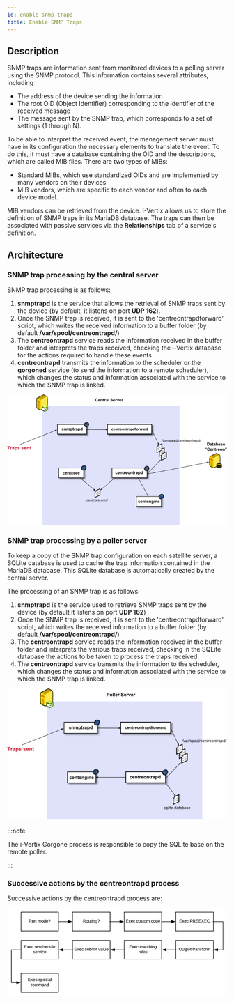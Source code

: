```yaml
---
id: enable-snmp-traps
title: Enable SNMP Traps
---
```


## Description

SNMP traps are information sent from monitored devices to a polling server using the SNMP protocol.
This information contains several attributes, including

* The address of the device sending the information
* The root OID (Object Identifier) corresponding to the identifier of the received message
* The message sent by the SNMP trap, which corresponds to a set of settings (1 through N).

To be able to interpret the received event, the management server must have in its configuration the necessary elements to translate the event.
To do this, it must have a database containing the OID and the descriptions, which are called MIB files. There are two types of MIBs:

* Standard MIBs, which use standardized OIDs and are implemented by many vendors on their devices
* MIB vendors, which are specific to each vendor and often to each device model.

MIB vendors can be retrieved from the device.
I-Vertix allows us to store the definition of SNMP traps in its MariaDB database.
The traps can then be associated with passive services via the **Relationships** tab of a service's definition.

## Architecture

### SNMP trap processing by the central server

SNMP trap processing is as follows:

1. **snmptrapd** is the service that allows the retrieval of SNMP traps sent by the device (by default, it listens on port **UDP 162**).
2. Once the SNMP trap is received, it is sent to the 'centreontrapdforward' script, which writes the received information to a buffer folder (by default **/var/spool/centreontrapd/**)
3. The **centreontrapd** service reads the information received in the buffer folder and interprets the traps received, checking the i-Vertix database for the actions required to handle these events
4. **centreontrapd** transmits the information to the scheduler or the **gorgoned** service (to send the information to a remote scheduler), which changes the status and information associated with the service to which the SNMP trap is linked.

![image](../../assets/monitoring-resources/passive-monitoring/06_trap_centreon.png)

### SNMP trap processing by a poller server

To keep a copy of the SNMP trap configuration on each satellite server, a SQLite database is used to cache the trap information contained in the MariaDB database. This SQLite database is automatically created by the central server.

The processing of an SNMP trap is as follows:

1. **snmptrapd** is the service used to retrieve SNMP traps sent by the device (by default it listens on port **UDP 162**)
2. Once the SNMP trap is received, it is sent to the 'centreontrapdforward' script, which writes the received information to a buffer folder (by default **/var/spool/centreontrapd/**)
3. The **centreontrapd** service reads the information received in the buffer folder and interprets the various traps received, checking in the SQLite database the actions to be taken to process the traps received
4. The **centreontrapd** service transmits the information to the scheduler, which changes the status and information associated with the service to which the SNMP trap is linked.

![image](../../assets/monitoring-resources/passive-monitoring/06_trap_poller.png)


:::note

The i-Vertix Gorgone process is responsible to copy the SQLite base on the remote poller.

:::

### Successive actions by the centreontrapd process

Successive actions by the centreontrapd process are:

![image](../../assets/monitoring-resources/passive-monitoring/SNMP_Traps_management_general_view.png)